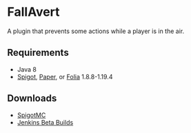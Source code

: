 # FallAvert

A plugin that prevents some actions while a player is in the air.

## Requirements

- Java 8
- [Spigot](https://www.spigotmc.org/), [Paper](https://papermc.io/downloads/paper), or [Folia](https://papermc.io/software/folia) 1.8.8-1.19.4

## Downloads

- [SpigotMC](https://www.spigotmc.org/resources/40289/)
- [Jenkins Beta Builds](https://jenkins.sirblobman.xyz/job/SirBlobman/job/FallAvert/job/main/)
